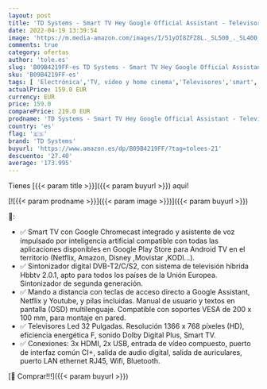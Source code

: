 ```yaml
---
layout: post
title: 'TD Systems - Smart TV Hey Google Official Assistant - Televisores 32 Pulgadas  Control por Voz  Chromecast  3X HDMI  2X USB. 3 años de garantía - K32DLX14GLE'
date: 2022-04-19 13:39:54
image: 'https://m.media-amazon.com/images/I/51yOI8ZFZ8L._SL500_._SL400_.jpg'
comments: true
category: ofertas
author: 'tole.es'
slug: 'B09B4219FF-es TD Systems - Smart TV Hey Google Official Assistant -...'
sku: 'B09B4219FF-es'
tags: [ 'Electrónica','TV, vídeo y home cinema','Televisores','smart','td systems','tv','🇪🇸', ]
actualPrice: 159.0 EUR
currency: EUR
price: 159.0
comparePrice: 219.0 EUR
prodname: 'TD Systems - Smart TV Hey Google Official Assistant - Televisores 32 Pulgadas  Control por Voz  Chromecast  3X HDMI  2X USB. 3 años de garantía - K32DLX14GLE'
country: 'es'
flag: '🇪🇸'
brand: 'TD Systems'
buyurl: 'https://www.amazon.es/dp/B09B4219FF/?tag=tolees-21'
descuento: '27.40'
average: '173.995'
---
```


Tienes [{{< param title >}}]({{< param buyurl >}}) aqui!

[![{{< param prodname >}}]({{< param image >}})]({{< param buyurl >}})

🔎:

- ✅ Smart TV con Google Chromecast integrado y asistente de voz impulsado por inteligencia artificial compatible con todas las aplicaciones disponibles en Google Play Store para Android TV en el territorio (Netflix, Amazon, Disney ,Movistar ,KODI...).
- ✅ Sintonizador digital DVB-T2/C/S2, con sistema de televisión híbrida Hbbtv 2.0.1, apto para todos los países de la Unión Europea. Sintonizador de segunda generación.
- ✅ Mando a distancia con teclas de acceso directo a Google Assistant, Netflix y Youtube, y pilas incluidas. Manual de usuario y textos en pantalla (OSD) multilenguaje. Compatible con soportes VESA de 200 x 100 mm, para montaje en pared.
- ✅ Televisores Led 32 Pulgadas. Resolución 1366 x 768 píxeles (HD), eficiencia energética F, sonido Dolby Digital Plus, Smart TV.
- ✅ Conexiones: 3x HDMI, 2x USB, entrada de vídeo compuesto, puerto de interfaz común CI+, salida de audio digital, salida de auriculares, puerto LAN ethernet RJ45, Wifi, Bluetooth.

[🛒 Comprar!!!]({{< param buyurl >}})

